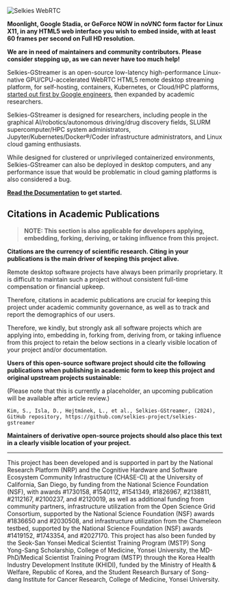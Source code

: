 ![Selkies WebRTC](/logo/horizontal-480.png)

**Moonlight, Google Stadia, or GeForce NOW in noVNC form factor for Linux X11, in any HTML5 web interface you wish to embed inside, with at least 60 frames per second on Full HD resolution.**

**We are in need of maintainers and community contributors. Please consider stepping up, as we can never have too much help!**

Selkies-GStreamer is an open-source low-latency high-performance Linux-native GPU/CPU-accelerated WebRTC HTML5 remote desktop streaming platform, for self-hosting, containers, Kubernetes, or Cloud/HPC platforms, [started out first by Google engineers](https://web.archive.org/web/20210310083658/https://cloud.google.com/solutions/gpu-accelerated-streaming-using-webrtc), then expanded by academic researchers.

Selkies-GStreamer is designed for researchers, including people in the graphical AI/robotics/autonomous driving/drug discovery fields, SLURM supercomputer/HPC system administrators, Jupyter/Kubernetes/Docker®/Coder infrastructure administrators, and Linux cloud gaming enthusiasts.

While designed for clustered or unprivileged containerized environments, Selkies-GStreamer can also be deployed in desktop computers, and any performance issue that would be problematic in cloud gaming platforms is also considered a bug.

**[Read the Documentation](/docs/README.md) to get started.**

## Citations in Academic Publications

> **NOTE: This section is also applicable for developers applying, embedding, forking, deriving, or taking influence from this project.**

**Citations are the currency of scientific research. Citing in your publications is the main driver of keeping this project alive.**

Remote desktop software projects have always been primarily proprietary. It is difficult to maintain such a project without consistent full-time compensation or financial upkeep.

Therefore, citations in academic publications are crucial for keeping this project under academic community governance, as well as to track and report the demographics of our users.

Therefore, we kindly, but strongly ask all software projects which are applying into, embedding in, forking from, deriving from, or taking influence from this project to retain the below sections in a clearly visible location of your project and/or documentation.

**Users of this open-source software project should cite the following publications when publishing in academic form to keep this project and original upstream projects sustainable:**

(Please note that this is currently a placeholder, an upcoming publication will be available after article review.)

`Kim, S., Isla, D., Hejtmánek, L., et al., Selkies-GStreamer, (2024), GitHub repository, https://github.com/selkies-project/selkies-gstreamer`

**Maintainers of derivative open-source projects should also place this text in a clearly visible location of your project.**

---
This project has been developed and is supported in part by the National Research Platform (NRP) and the Cognitive Hardware and Software Ecosystem Community Infrastructure (CHASE-CI) at the University of California, San Diego, by funding from the National Science Foundation (NSF), with awards #1730158, #1540112, #1541349, #1826967, #2138811, #2112167, #2100237, and #2120019, as well as additional funding from community partners, infrastructure utilization from the Open Science Grid Consortium, supported by the National Science Foundation (NSF) awards #1836650 and #2030508, and infrastructure utilization from the Chameleon testbed, supported by the National Science Foundation (NSF) awards #1419152, #1743354, and #2027170. This project has also been funded by the Seok-San Yonsei Medical Scientist Training Program (MSTP) Song Yong-Sang Scholarship, College of Medicine, Yonsei University, the MD-PhD/Medical Scientist Training Program (MSTP) through the Korea Health Industry Development Institute (KHIDI), funded by the Ministry of Health & Welfare, Republic of Korea, and the Student Research Bursary of Song-dang Institute for Cancer Research, College of Medicine, Yonsei University.
